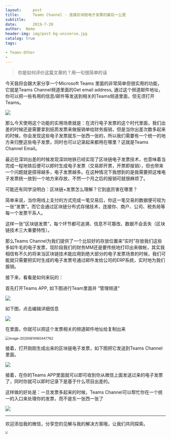 ```yaml
---
layout:     post
title:      Teams Channel - 连接区块链电子发票的最后一公里
subtitle:  
date:       2019-7-20
author:  Nemo
header-img: img/post-bg-universe.jpg
catalog: true
tags:

- Teams-Other
- 
---
```


> 你是如何评价这篇文章的？用一句很简单的话

今天我将会跟大家分享一个Microsoft Teams 里面的非常简单但很实用的功能，它就是Teams Channel频道里面的Get email address,  通过这个频道邮件地址，你可以把一些有用的信息/邮件等发送到相关的Teams频道里面，但无须打开Teams。

![](https://cdn.jsdelivr.net/gh/tangx007/tangx007.github.io/img/v11111df7b6d276fe99ef97829ced86c049311.png)

那么今天使用这个功能的实用场景就是：在流行电子发票的这个时代里面，我们出差的时候还是需要拿到纸质发票来做报销单给财务报销，但是当你出差次数多起来的时候，你会发现这些电子发票就东一张西一张的，所以我们需要有一个统一的地方来归整这些电子发票，同时也可以记录起来都用在哪里？这就是Teams Channel Email。

最近在深圳出差的时候发现深圳地铁已经实现了区块链电子发票技术，也意味着当完成一程地铁后便可以即时生成电子发票（交易即开票，开票即报销），但也带来一个问题就是搭得越多，电子发票越多。在这种情况下我想到的是我需要把这堆电子发票统一放到一个地方来存放，不然一个月之后的报销可就很麻烦了。

可能还有同学没明白：区块链+发票怎么理解？它到底厉害在哪里？

简单来说，当你用线上支付的方式完成一笔交易后，你这一笔交易的数据便可视为一张“发票”。而它会通过区块链分布式存储技术，连接你、商户、公司、税务局等每一个发票干系人。

这样一张“区块链发票”，每个环节都可追溯、信息不可篡改、数据不会丢失（区块链技术三大重要特性）。

那么Teams  Channel为我们提供了一个比较好的存放位置来“实时”存放我们这些多如牛毛的电子发票，现阶段我们的财务MM还是要传统地打印出来做帐，其实我相信有不久的将来当区块链技术能应用到绝大部分的电子发票场景的时候，我们可能就只需要把实时生成的电子发票号通过邮件发给公司的ERP系统，实时地为我们报销。

接下来，看看是如何来玩的：

首先打开Teams APP, 如下图进行Team里面并 ”管理频道“

![](https://cdn.jsdelivr.net/gh/tangx007/tangx007.github.io/img/v2222272130dddfc14da6c677b214418a233fb.png)

如下图，点击编辑详细信息

![](https://cdn.jsdelivr.net/gh/tangx007/tangx007.github.io/img/v33333a39eeab809b463a336d8fe1296de2f3c.png)

在里面，你就可以把这个发票相关的频道邮件地址给复制出来

<img src="https://cdn.jsdelivr.net/gh/tangx007/tangx007.github.io/img/image-20200614160447762.png" alt="image-20200614160447762" style="zoom: 74%;" />

接着，打开刚刚生成出来的区块链电子发票，如下图把它发送到Teams Channel里面。

![](https://cdn.jsdelivr.net/gh/tangx007/tangx007.github.io/img/v44443728447767747341482b5f37255eddc3.png)

接着，在你的Teams APP里面就可以即可收到你从微信上面发送过来的电子发票了，同时你就可以即时记录下是基于什么项目出差的。

这样做的好处是：一旦发票多起来的时候，Teams Channel可以帮忙你在一个统一的入口来处理你的发票，而不是东一张西一张了

![](https://cdn.jsdelivr.net/gh/tangx007/tangx007.github.io/img/v555568b4aa4219af2391c51794e486ebfee9.png)

------

欢迎添加我的微信，分享您的见解与我的解决方案哦，让我们共同探索。

<img src="https://cdn.jsdelivr.net/gh/tangx007/tangx007.github.io/img/nemo-qrcode.jpg" style="zoom:50%;" />